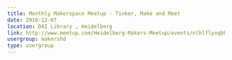 ```yaml
---
title: Monthly Makerspace Meetup - Tinker, Make and Meet
date: 2016-12-07
location: DAI Library , Heidelberg
link: http://www.meetup.com/Heidelberg-Makers-Meetup/events/nlhlflyvqbkb/
usergroup: makershd
type: usergroup
---
```

